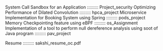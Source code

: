 System Call Sandbox for an Application ::::::::: Project_security
Optimizing Performance of Dilated Convolution ::::::::: hpca_project
Microservice Implementation for Booking System using Spring ::::::::: pods_project
Memory Checkpointing feature using eBPF ::::::::: os_Assignment
Implementation of a tool to perform null dereference analysis using soot of Java program ::::::::: pav_project


Resume ::::::::: sakshi_resume_oc.pdf
